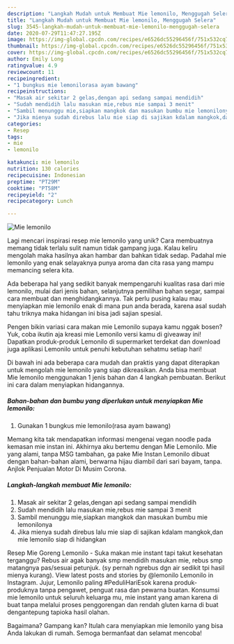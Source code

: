 ```yaml
---
description: "Langkah Mudah untuk Membuat Mie lemonilo, Menggugah Selera"
title: "Langkah Mudah untuk Membuat Mie lemonilo, Menggugah Selera"
slug: 3545-langkah-mudah-untuk-membuat-mie-lemonilo-menggugah-selera
date: 2020-07-29T11:47:27.195Z
image: https://img-global.cpcdn.com/recipes/e6526dc55296456f/751x532cq70/mie-lemonilo-foto-resep-utama.jpg
thumbnail: https://img-global.cpcdn.com/recipes/e6526dc55296456f/751x532cq70/mie-lemonilo-foto-resep-utama.jpg
cover: https://img-global.cpcdn.com/recipes/e6526dc55296456f/751x532cq70/mie-lemonilo-foto-resep-utama.jpg
author: Emily Long
ratingvalue: 4.9
reviewcount: 11
recipeingredient:
- "1 bungkus mie lemonilorasa ayam bawang"
recipeinstructions:
- "Masak air sekitar 2 gelas,dengan api sedang sampai mendidih"
- "Sudah mendidih lalu masukan mie,rebus mie sampai 3 menit"
- "Sambil menunggu mie,siapkan mangkok dan masukan bumbu mie lemonilonya"
- "Jika mienya sudah direbus lalu mie siap di sajikan kdalam mangkok,dan mie lemonilo siap di hidangkan"
categories:
- Resep
tags:
- mie
- lemonilo

katakunci: mie lemonilo 
nutrition: 130 calories
recipecuisine: Indonesian
preptime: "PT29M"
cooktime: "PT58M"
recipeyield: "2"
recipecategory: Lunch

---
```



![Mie lemonilo](https://img-global.cpcdn.com/recipes/e6526dc55296456f/751x532cq70/mie-lemonilo-foto-resep-utama.jpg)

Lagi mencari inspirasi resep mie lemonilo yang unik? Cara membuatnya memang tidak terlalu sulit namun tidak gampang juga. Kalau keliru mengolah maka hasilnya akan hambar dan bahkan tidak sedap. Padahal mie lemonilo yang enak selayaknya punya aroma dan cita rasa yang mampu memancing selera kita.

Ada beberapa hal yang sedikit banyak mempengaruhi kualitas rasa dari mie lemonilo, mulai dari jenis bahan, selanjutnya pemilihan bahan segar, sampai cara membuat dan menghidangkannya. Tak perlu pusing kalau mau menyiapkan mie lemonilo enak di mana pun anda berada, karena asal sudah tahu triknya maka hidangan ini bisa jadi sajian spesial.

Pengen bikin variasi cara makan mie Lemonilo supaya kamu nggak bosen? Yuk, coba ikutin aja kreasi mie Lemonilo versi kamu di giveaway ini! Dapatkan produk-produk Lemonilo di supermarket terdekat dan download juga aplikasi Lemonilo untuk penuhi kebutuhan sehatmu setiap hari!


Di bawah ini ada beberapa cara mudah dan praktis yang dapat diterapkan untuk mengolah mie lemonilo yang siap dikreasikan. Anda bisa membuat Mie lemonilo menggunakan 1 jenis bahan dan 4 langkah pembuatan. Berikut ini cara dalam menyiapkan hidangannya.

<!--inarticleads1-->

##### Bahan-bahan dan bumbu yang diperlukan untuk menyiapkan Mie lemonilo:

1. Gunakan 1 bungkus mie lemonilo(rasa ayam bawang)


Memang kita tak mendapatkan informasi mengenai vegan noodle pada kemasan mie instan ini. Akhirnya aku bertemu dengan Mie Lemonilo. Mie yang alami, tanpa MSG tambahan, ga pake Mie Instan Lemonilo dibuat dengan bahan-bahan alami, berwarna hijau diambil dari sari bayam, tanpa. Anjlok Penjualan Motor Di Musim Corona. 

<!--inarticleads2-->

##### Langkah-langkah membuat Mie lemonilo:

1. Masak air sekitar 2 gelas,dengan api sedang sampai mendidih
1. Sudah mendidih lalu masukan mie,rebus mie sampai 3 menit
1. Sambil menunggu mie,siapkan mangkok dan masukan bumbu mie lemonilonya
1. Jika mienya sudah direbus lalu mie siap di sajikan kdalam mangkok,dan mie lemonilo siap di hidangkan


Resep Mie Goreng Lemonilo - Suka makan mie instant tapi takut kesehatan terganggu? Rebus air agak banyak smp mendidih masukan mie, rebus smp matangnya pas/sesuai petunjuk. (sy pernah ngrebus dgn air sedikit tpi hasil mienya kurang). View latest posts and stories by @lemonilo Lemonilo in Instagram. Jujur, Lemonilo paling #PeduliHariEsok karena produk-produknya tanpa pengawet, penguat rasa dan pewarna buatan. Konsumsi mie lemonilo untuk seluruh keluarga mu, mie instant yang aman karena di buat tanpa melalui proses penggorengan dan rendah gluten karna di buat dengantepung tapioka hasil olahan. 

Bagaimana? Gampang kan? Itulah cara menyiapkan mie lemonilo yang bisa Anda lakukan di rumah. Semoga bermanfaat dan selamat mencoba!
